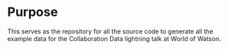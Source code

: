 # Purpose

This serves as the repository for all the source code to generate all the example data for the Collaboration Data lightning talk at World of Watson.
